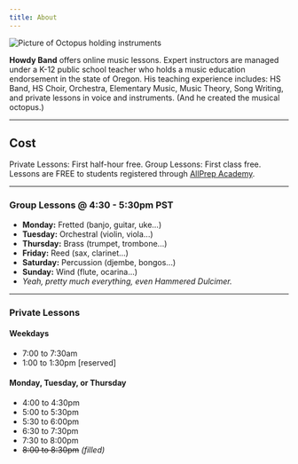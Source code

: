 ```yaml
---
title: About
---
```


![Picture of Octopus holding instruments](/octo.jpg)

**Howdy Band** offers online music lessons. Expert instructors are managed under a K-12 public school teacher who holds a music education endorsement in the state of Oregon. His teaching experience includes: HS Band, HS Choir, Orchestra, Elementary Music, Music Theory, Song Writing, and private lessons in voice and instruments. (And he created the musical octopus.)

---

## Cost

​Private Lessons: First half-hour free. Group Lessons: First class free. Lessons are FREE to students registered through [AllPrep Academy](https://sheridanallprep.org/).

---

### Group Lessons @ 4:30 - 5:30pm PST
 - **Monday:** Fretted (banjo, guitar, uke...)
 - **Tuesday:** Orchestral (violin, viola...)
 - **Thursday:** Brass (trumpet, trombone...)
 - **Friday:** Reed (sax, clarinet...)
 - **Saturday:** Percussion (djembe, bongos...)
 - **Sunday:** ​Wind (flute, ocarina...)
 - *Yeah, pretty much everything, even Hammered Dulcimer.*

---

### Private Lessons  
#### Weekdays
 - 7:00 to 7:30am
 - 1:00 to 1:30pm [reserved]

#### Monday, Tuesday, or Thursday
 - 4:00 to 4:30pm 
 - 5:00 to 5:30pm
 - 5:30 to 6:00pm
 - 6:30 to 7:30pm
 - 7:30 to 8:00pm
 - ~~8:00 to 8:30pm~~ *(filled)*